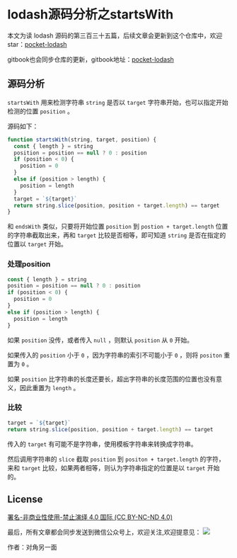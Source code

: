 # lodash源码分析之startsWith

本文为读 lodash 源码的第三百三十五篇，后续文章会更新到这个仓库中，欢迎 star：[pocket-lodash](https://github.com/yeyuqiudeng/pocket-lodash)

gitbook也会同步仓库的更新，gitbook地址：[pocket-lodash](https://www.gitbook.com/book/yeyuqiudeng/pocket-lodash/details)

## 源码分析

`startsWith` 用来检测字符串 `string` 是否以 `target` 字符串开始，也可以指定开始检测的位置 `position` 。

源码如下：

```javascript
function startsWith(string, target, position) {
  const { length } = string
  position = position == null ? 0 : position
  if (position < 0) {
    position = 0
  }
  else if (position > length) {
    position = length
  }
  target = `${target}`
  return string.slice(position, position + target.length) == target
}
```

和 `endsWith` 类似，只要将开始位置 `position` 到 `postion + target.length` 位置的字符串截取出来，再和 `target` 比较是否相等，即可知道 `string` 是否在指定的位置以 `target` 开始。

### 处理position

```javascript
const { length } = string
position = position == null ? 0 : position
if (position < 0) {
  position = 0
}
else if (position > length) {
  position = length
}
```

如果 `position` 没传，或者传入 `null` ，则默认 `position` 从 `0` 开始。

如果传入的 `position` 小于 `0` ，因为字符串的索引不可能小于 `0` ，则将 `positon` 重置为 `0` 。

如果 `position` 比字符串的长度还要长，超出字符串的长度范围的位置也没有意义，因此重置为 `length` 。

### 比较

```javascript
target = `${target}`
return string.slice(position, position + target.length) == target
```

传入的 `target` 有可能不是字符串，使用模板字符串来转换成字符串。

然后调用字符串的 `slice` 截取 `position` 到 `positon + target.length` 的字符，来和 `target` 比较，如果两者相等，则认为字符串指定的位置是以 `target` 开始的。

## License 

[署名-非商业性使用-禁止演绎 4.0 国际 (CC BY-NC-ND 4.0)](http://creativecommons.org/licenses/by-nc-nd/4.0/)

最后，所有文章都会同步发送到微信公众号上，欢迎关注,欢迎提意见：  ![](https://raw.githubusercontent.com/yeyuqiudeng/resource/master/images/qrcode_front-end-article.jpg) 

作者：对角另一面 

